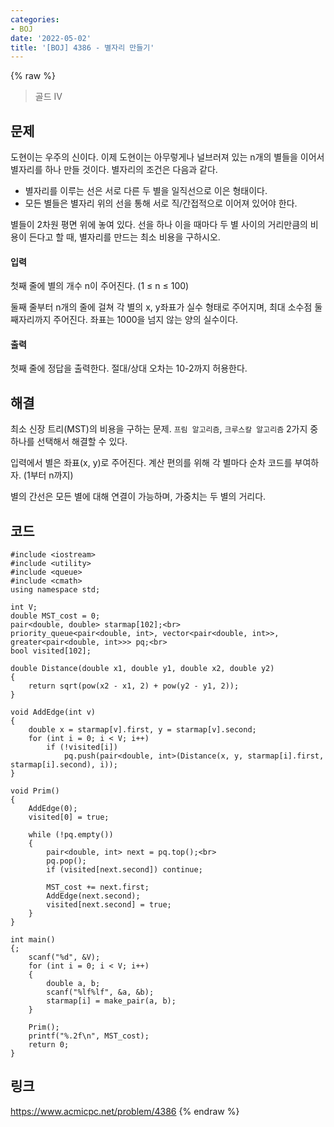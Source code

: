 ```yaml
---
categories:
- BOJ
date: '2022-05-02'
title: '[BOJ] 4386 - 별자리 만들기'
---
```


{% raw %}
> 골드 IV<br>

## 문제
도현이는 우주의 신이다. 이제 도현이는 아무렇게나 널브러져 있는 n개의 별들을 이어서 별자리를 하나 만들 것이다. 별자리의 조건은 다음과 같다.

-   별자리를 이루는 선은 서로 다른 두 별을 일직선으로 이은 형태이다.
-   모든 별들은 별자리 위의 선을 통해 서로 직/간접적으로 이어져 있어야 한다.

별들이 2차원 평면 위에 놓여 있다. 선을 하나 이을 때마다 두 별 사이의 거리만큼의 비용이 든다고 할 때, 별자리를 만드는 최소 비용을 구하시오.

#### 입력
첫째 줄에 별의 개수 n이 주어진다. (1 ≤ n ≤ 100)

둘째 줄부터 n개의 줄에 걸쳐 각 별의 x, y좌표가 실수 형태로 주어지며, 최대 소수점 둘째자리까지 주어진다. 좌표는 1000을 넘지 않는 양의 실수이다.

#### 출력
첫째 줄에 정답을 출력한다. 절대/상대 오차는 10-2까지 허용한다.

## 해결
최소 신장 트리(MST)의 비용을 구하는 문제. `프림 알고리즘`, `크루스칼 알고리즘` 2가지 중 하나를 선택해서 해결할 수 있다.

입력에서 별은 좌표(x, y)로 주어진다. 계산 편의를 위해 각 별마다 순차 코드를 부여하자. (1부터 n까지)

별의 간선은 모든 별에 대해 연결이 가능하며, 가중치는 두 별의 거리다.

## 코드
```
#include <iostream>
#include <utility>
#include <queue>
#include <cmath>
using namespace std;

int V;
double MST_cost = 0;
pair<double, double> starmap[102];<br>
priority_queue<pair<double, int>, vector<pair<double, int>>, greater<pair<double, int>>> pq;<br>
bool visited[102];

double Distance(double x1, double y1, double x2, double y2)
{
	return sqrt(pow(x2 - x1, 2) + pow(y2 - y1, 2));
}

void AddEdge(int v)
{
	double x = starmap[v].first, y = starmap[v].second;
	for (int i = 0; i < V; i++)
		if (!visited[i])
			pq.push(pair<double, int>(Distance(x, y, starmap[i].first, starmap[i].second), i));
}

void Prim()
{
	AddEdge(0);
	visited[0] = true;

	while (!pq.empty())
	{
		pair<double, int> next = pq.top();<br>
		pq.pop();
		if (visited[next.second]) continue;

		MST_cost += next.first;
		AddEdge(next.second);
		visited[next.second] = true;
	}
}

int main()
{;
	scanf("%d", &V);
	for (int i = 0; i < V; i++)
	{
		double a, b;
		scanf("%lf%lf", &a, &b);
		starmap[i] = make_pair(a, b);
	}
	
	Prim();
	printf("%.2f\n", MST_cost);
	return 0;
}
```

## 링크
https://www.acmicpc.net/problem/4386
{% endraw %}